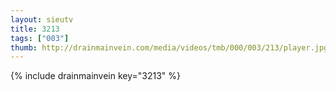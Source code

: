 ```yaml
--- 
layout: sieutv
title: 3213
tags: ["003"]
thumb: http://drainmainvein.com/media/videos/tmb/000/003/213/player.jpg
---
```

{% include drainmainvein key="3213" %} 

